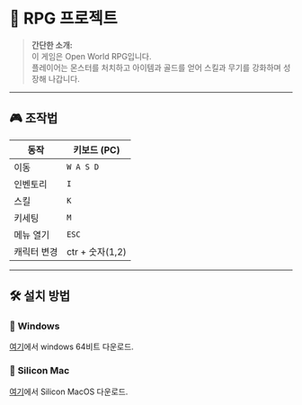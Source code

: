 # 🏹 RPG 프로젝트

> **간단한 소개:**  
> 이 게임은 Open World RPG입니다.  
> 플레이어는 몬스터를 처치하고 아이템과 골드를 얻어 스킬과 무기를 강화하며 성장해 나갑니다.  

---


## 🎮 조작법  

| 동작          | 키보드 (PC)
|--------------|-----------
| 이동         | `W A S D` |
| 인벤토리      | `I`       | 
| 스킬         | `K`       | 
| 키세팅         | `M`       |
| 메뉴 열기    | `ESC`     | 
|캐릭터 변경|ctr + 숫자(1,2) |

---

## 🛠️ 설치 방법  
### 🔹 **Windows**  
[여기](https://github.com/YunDY98/UnityOpenWorld/releases/download/windows/windows.zip)에서 windows 64비트 다운로드.

### 🔹 **Silicon Mac**  
[여기](https://github.com/YunDY98/UnityOpenWorld/releases/download/SiliconMac/MacOS.app.zip)에서 Silicon MacOS 다운로드.


 
